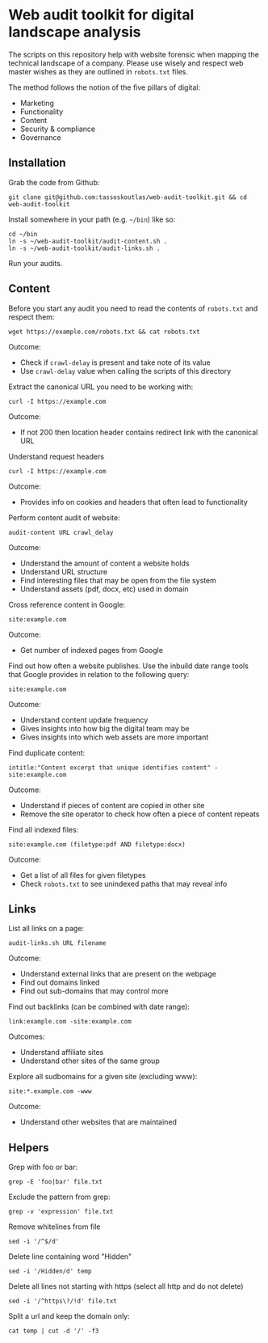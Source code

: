 # Web audit toolkit for digital landscape analysis

The scripts on this repository help with website forensic when mapping the technical landscape of a company. Please use wisely and respect web master wishes as they are outlined in `robots.txt` files.

The method follows the notion of the five pillars of digital:

- Marketing
- Functionality
- Content
- Security & compliance
- Governance

## Installation

Grab the code from Github:

```
git clone git@github.com:tassoskoutlas/web-audit-toolkit.git && cd web-audit-toolkit
```

Install somewhere in your path (e.g. `~/bin`) like so:

```
cd ~/bin
ln -s ~/web-audit-toolkit/audit-content.sh .
ln -s ~/web-audit-toolkit/audit-links.sh .
```
Run your audits.

## Content

Before you start any audit you need to read the contents of `robots.txt` and respect them:

```
wget https://example.com/robots.txt && cat robots.txt
```

Outcome:

- Check if `crawl-delay` is present and take note of its value
- Use `crawl-delay` value when calling the scripts of this directory

Extract the canonical URL you need to be working with:

```
curl -I https://example.com
```

Outcome:

- If not 200 then location header contains redirect link with the canonical URL

Understand request headers 

```
curl -I https://example.com
```

Outcome:

- Provides info on cookies and headers that often lead to functionality

Perform content audit of website:

```
audit-content URL crawl_delay
```

Outcome:

- Understand the amount of content a website holds
- Understand URL structure
- Find interesting files that may be open from the file system
- Understand assets (pdf, docx, etc) used in domain

Cross reference content in Google:

```
site:example.com
```

Outcome:

- Get number of indexed pages from Google

Find out how often a website publishes. Use the inbuild date range tools that Google provides in relation to the following query:

```
site:example.com
```

Outcome:

- Understand content update frequency
- Gives insights into how big the digital team may be
- Gives insights into which web assets are more important

Find duplicate content:

```
intitle:"Content excerpt that unique identifies content" -site:example.com
```

Outcome:

- Understand if pieces of content are copied in other site
- Remove the site operator to check how often a piece of content repeats

Find all indexed files:

```
site:example.com (filetype:pdf AND filetype:docx)
```

Outcome:

- Get a list of all files for given filetypes
- Check `robots.txt` to see unindexed paths that may reveal info

## Links

List all links on a page:

```
audit-links.sh URL filename
```

Outcome:

- Understand external links that are present on the webpage
- Find out domains linked
- Find out sub-domains that may control more

Find out backlinks (can be combined with date range):

```
link:example.com -site:example.com
```

Outcomes:

- Understand affiliate sites
- Understand other sites of the same group

Explore all sudbomains for a given site (excluding www):

```
site:*.example.com -www
```

Outcome:

- Understand other websites that are maintained

## Helpers

Grep with foo or bar:

```
grep -E 'foo|bar' file.txt
```

Exclude the pattern from grep:

```
grep -v 'expression' file.txt
```	

Remove whitelines from file

```
sed -i '/^$/d'
```

Delete line containing word "Hidden"

```
sed -i '/Hidden/d' temp
```

Delete all lines not starting with https (select all http and do not delete)

```
sed -i '/^https\?/!d' file.txt
```

Split a url and keep the domain only:

```
cat temp | cut -d '/' -f3
```

